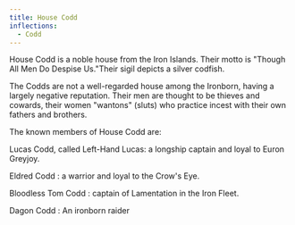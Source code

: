 ```yaml
---
title: House Codd
inflections:
  - Codd
---
```


House Codd is a noble house from the Iron Islands. Their motto is "Though All Men Do Despise Us."Their sigil depicts a silver codfish.

The Codds are not a well-regarded house among the Ironborn, having a largely negative reputation. Their men are thought to be thieves and cowards, their women "wantons" (sluts) who practice incest with their own fathers and brothers.

The known members of House Codd are:

Lucas Codd, called Left-Hand Lucas: a longship captain and loyal to Euron Greyjoy.

Eldred Codd : a warrior and loyal to the Crow's Eye.

Bloodless Tom Codd : captain of Lamentation in the Iron Fleet.

Dagon Codd : An ironborn raider


